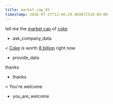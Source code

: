 ```yaml
---
title: market_cap_01
timestamp: 2016-07-27T12:46:29.469872119-04:00
---
```


tell me the [market cap](datapoint) of [coke](company_name)
* ask_company_data

< [Coke](company_name) is worth [8 billion](approximate_amount) right now
* provide_data

thanks
* thanks

< You're welcome
* you_are_welcome

